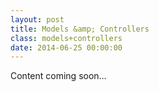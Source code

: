 ```yaml
---
layout: post
title: Models &amp; Controllers
class: models+controllers
date: 2014-06-25 00:00:00
---
```


Content coming soon&hellip;
